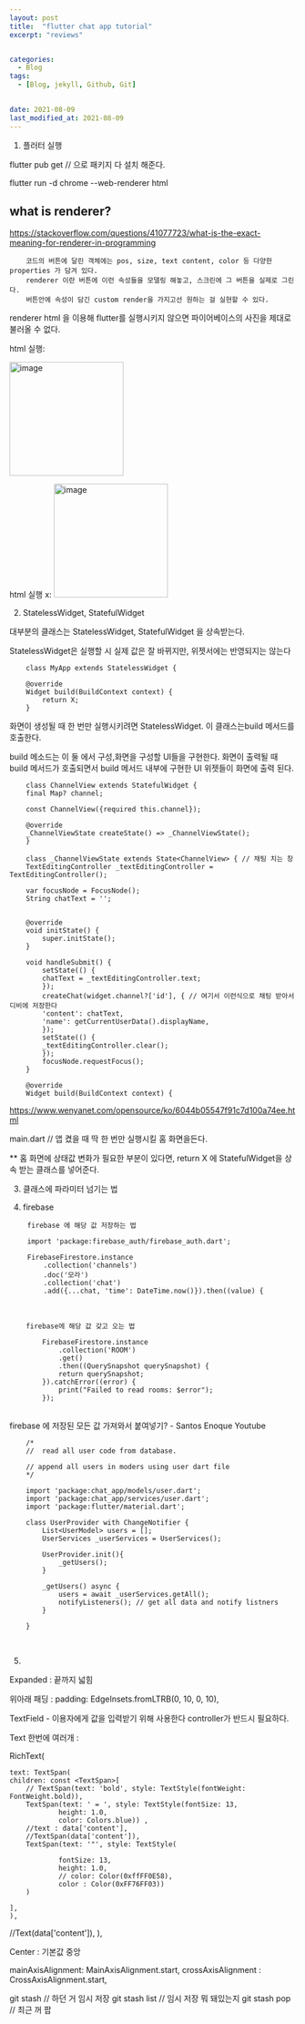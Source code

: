 ```yaml
---
layout: post
title:  "flutter chat app tutorial"
excerpt: "reviews"


categories:
  - Blog
tags:
  - [Blog, jekyll, Github, Git]

 
date: 2021-08-09
last_modified_at: 2021-08-09
---
```


1. 플러터 실행

flutter pub get // 으로 패키지 다 설치 해준다.

flutter run -d chrome --web-renderer html


## what is renderer?
https://stackoverflow.com/questions/41077723/what-is-the-exact-meaning-for-renderer-in-programming

        코드의 버튼에 달린 객체에는 pos, size, text content, color 등 다양한 properties 가 담겨 있다.
        renderer 이란 버튼에 이런 속성들을 모델링 해놓고, 스크린에 그 버튼을 실제로 그린다.
        버튼안에 속성이 담긴 custom render을 가지고선 원하는 걸 실현할 수 있다.


renderer html 을 이용해 flutter를 실행시키지 않으면 
파이어베이스의 사진을 제대로 불러올 수 없다.

html 실행:

<img width="200" alt="image" src="https://user-images.githubusercontent.com/74404132/128645274-01ce69fa-0c39-48b7-bb9c-69862abe334c.png">


<p>

</p>

html 실행 x:
<img width="200" alt="image" src="https://user-images.githubusercontent.com/74404132/128645361-44de1194-ab4d-4153-834c-e51030aab124.png">




2. StatelessWidget, StatefulWidget 

대부분의 클래스는 StatelessWidget, StatefulWidget 을 상속받는다.

StatelessWidget은 실행할 시 실제 값은 잘 바뀌지만, 
위젯서에는 반영되지는 않는다

        class MyApp extends StatelessWidget {

        @override
        Widget build(BuildContext context) {
            return X;
        }

화면이 생성될 때 한 번만 실행시키려면 StatelessWidget.
이 클래스는build 메서드를 호출한다.

build 메소드는 이 둘 에서 구성,화면을 구성할 UI들을 구현한다.
화면이 출력될 때 build 메서드가 호출되면서 build 메서드 내부에 구현한 UI 위젯들이 화면에 출력 된다.

        class ChannelView extends StatefulWidget {
        final Map? channel;

        const ChannelView({required this.channel});

        @override
        _ChannelViewState createState() => _ChannelViewState();
        }

        class _ChannelViewState extends State<ChannelView> { // 채팅 치는 창
        TextEditingController _textEditingController = TextEditingController();

        var focusNode = FocusNode();
        String chatText = '';


        @override
        void initState() {
            super.initState();
        }

        void handleSubmit() {
            setState(() {
            chatText = _textEditingController.text;
            });
            createChat(widget.channel?['id'], { // 여기서 이런식으로 채팅 받아서 디비에 저장한다
            'content': chatText,      
            'name': getCurrentUserData().displayName,
            });
            setState(() {
            _textEditingController.clear();
            });
            focusNode.requestFocus();
        }

        @override
        Widget build(BuildContext context) {

https://www.wenyanet.com/opensource/ko/6044b05547f91c7d100a74ee.html

main.dart // 앱 켰을 때 딱 한 번만 실행시킬 홈 화면을든다.

** 홈 화면에 상태값 변화가 필요한 부분이 있다면, return X 에 StatefulWidget을 상속 받는 클래스를 넣어준다.

3. 클래스에 파라미터 넘기는 법


4. firebase

        firebase 에 해당 값 저장하는 법

        import 'package:firebase_auth/firebase_auth.dart';

        FirebaseFirestore.instance
            .collection('channels')
            .doc('모라')
            .collection('chat')
            .add({...chat, 'time': DateTime.now()}).then((value) {

<br/>

        firebase에 해당 값 갖고 오는 법

            FirebaseFirestore.instance
                .collection('ROOM')
                .get()
                .then((QuerySnapshot querySnapshot) {
                return querySnapshot;
            }).catchError((error) {
                print("Failed to read rooms: $error");
            });

<br/>
        firebase 에 저장된 모든 값 가져와서 붙여넣기? - Santos Enoque Youtube

        /*
        //  read all user code from database.

        // append all users in moders using user dart file
        */

        import 'package:chat_app/models/user.dart';
        import 'package:chat_app/services/user.dart';
        import 'package:flutter/material.dart';

        class UserProvider with ChangeNotifier {
            List<UserModel> users = [];
            UserServices _userServices = UserServices();

            UserProvider.init(){
                _getUsers();
            }

            _getUsers() async {
                users = await _userServices.getAll();
                notifyListeners(); // get all data and notify listners
            }
            
        }

<br/>

5. 

Expanded : 끝까지 넓힘

위아래 패딩 : padding: EdgeInsets.fromLTRB(0, 10, 0, 10),

TextField - 이용자에게 값을 입력받기 위해 사용한다 controller가 반드시 필요하다.


Text 한번에 여러개 : 

RichText(
    
    text: TextSpan(
    children: const <TextSpan>[
        // TextSpan(text: 'bold', style: TextStyle(fontWeight: FontWeight.bold)),
        TextSpan(text: ' = ', style: TextStyle(fontSize: 13,
                height: 1.0,
                color: Colors.blue)) ,
        //text : data['content'],
        //TextSpan(data['content']),
        TextSpan(text: '"', style: TextStyle(
            
                fontSize: 13,
                height: 1.0,
                // color: Color(0xffFF0E58),
                color : Color(0xFF76FF03))
        )
        
    ],
    ),
//Text(data['content']),
),



Center :  기본값 중앙

mainAxisAlignment: MainAxisAlignment.start,
crossAxisAlignment : CrossAxisAlignment.start,


git stash // 하던 거 임시 저장
git stash list // 임시 저장 뭐 돼있는지
git stash pop // 최근 꺼 팝
